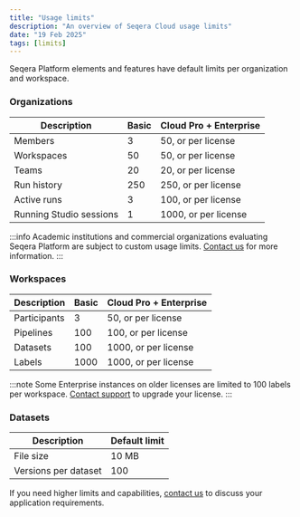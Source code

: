 ```yaml
---
title: "Usage limits"
description: "An overview of Seqera Cloud usage limits"
date: "19 Feb 2025"
tags: [limits]
---
```


Seqera Platform elements and features have default limits per organization and workspace.

### Organizations

| Description             | Basic | Cloud Pro + Enterprise | 
| ----------------------- | ----- | ---------------------- |
| Members                 | 3     | 50, or per license     |
| Workspaces              | 50    | 50, or per license     |
| Teams                   | 20    | 20, or per license     |
| Run history             | 250   | 250, or per license    |
| Active runs             | 3     | 100, or per license    |
| Running Studio sessions | 1     | 1000, or per license   |

:::info 
Academic institutions and commercial organizations evaluating Seqera Platform are subject to custom usage limits. [Contact us](https://seqera.io/contact-us/) for more information. 
:::

### Workspaces

| Description  | Basic | Cloud Pro + Enterprise |
| ------------ | ----- | ---------------------- |
| Participants | 3     | 50, or per license     |
| Pipelines    | 100   | 100, or per license    |
| Datasets     | 100   | 1000, or per license   |
| Labels       | 1000  | 1000, or per license   |

:::note 
Some Enterprise instances on older licenses are limited to 100 labels per workspace. [Contact support](mailto:support@seqera.io) to upgrade your license.
:::

### Datasets

| Description          | Default limit |
| -------------------- | ------------- |
| File size            | 10 MB         |
| Versions per dataset | 100           |

If you need higher limits and capabilities, [contact us](https://seqera.io/contact-us/) to discuss your application requirements.
